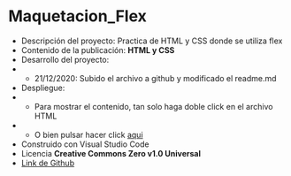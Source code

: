 # Maquetacion_Flex

* Descripción del proyecto: Practica de HTML y CSS donde se utiliza flex
* Contenido de la publicación: **HTML y CSS**
* Desarrollo del proyecto:
* * 21/12/2020: Subido el archivo a github y modificado el readme.md
* Despliegue: 
* * Para mostrar el contenido, tan solo haga doble click en el archivo HTML
* * O bien pulsar hacer click [aqui](Practica%207/maquetacionFLEX_Practica01.html) 
* Construido con Visual Studio Code
* Licencia **Creative Commons Zero v1.0 Universal**
* [Link de Github](https://github.com/PSL2001/Maquetacion_Flex.git)
